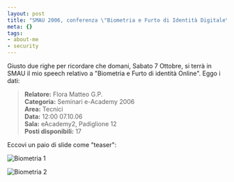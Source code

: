 ```yaml
--- 
layout: post
title: "SMAU 2006, conferenza \"Biometria e Furto di Identità Digitale\""
meta: {}
tags: 
- about-me
- security
---
```

Giusto due righe per ricordare che domani, Sabato 7 Ottobre, si terrà in SMAU il mio speech relativo a "Biometria e Furto di identità Online". Eggo i dati:

> **Relatore:** Flora Matteo G.P.  
> **Categoria:** Seminari e-Academy 2006  
> **Area:** Tecnici  
> **Data:** 12:00 07.10.06  
> **Sala:** eAcademy2, Padiglione 12  
> **Posti disponibili:** 17  

Eccovi un paio di slide come "teaser":   

![Biometria 1](/download/20060930%20-%20Matteo%20Flora%20-%20Biometria.002-small.jpg)  

![Biometria 2](/download/20060930%20-%20Matteo%20Flora%20-%20Biometria.035-small.jpg)  

 
